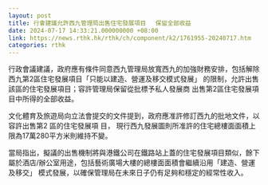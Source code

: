 ```yaml
---
layout: post
title: 行會建議允許西九管理局出售住宅發展項目　 保留全部收益
date: 2024-07-17 14:33:21.000000000 +08:00
link: https://news.rthk.hk/rthk/ch/component/k2/1761955-20240717.htm
categories: rthk
---
```


行政會議建議，政府應有條件同意西九管理局放寬西九的加強財務安排，包括解除西九第2區住宅發展項目「只能以建造、營運及移交模式發展」 的限制，允許出售該區的住宅發展項目；容許管理局保留從批標予私人發展商 出售第2區住宅發展項目中所得的全部收益。

文化體育及旅遊局向立法會提交的文件提到，政府應准許修訂西九的批地文件，以容許出售第2 區的住宅發展項 目， 現行西九發展圖則所准許的住宅總樓面面積上限為17萬280平方米則維持不變。

當局指出，擬議的出售機制將與港鐵公司在鐵路站上蓋的住宅發展項目類似，餘下屬於酒店/辦公室用途，包括藝術廣場大樓的總樓面面積會繼續沿用「建造、營運及移交」 模式發展，以確保管理局在未來日子仍有足夠和穩定的經常性收入。
